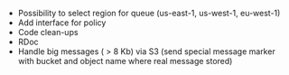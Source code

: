  * Possibility to select region for queue (us-east-1, us-west-1, eu-west-1)
 * Add interface for policy
 * Code clean-ups
 * RDoc
 * Handle big messages ( > 8 Kb) via S3 (send special message marker with bucket and object name where real message stored)
